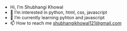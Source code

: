 - Hi, I’m Shubhangi Khowal 
- 👀 I’m interested in python, html, css, javascript
- 🌱 I’m currently learning pyhton and javascript
- 📫 How to reach me shubhangikhowal121@gmail.com

<!---
shubhangikhowal/shubhangikhowal is a ✨ special ✨ repository because its `README.md` (this file) appears on your GitHub profile.
You can click the Preview link to take a look at your changes.
--->
